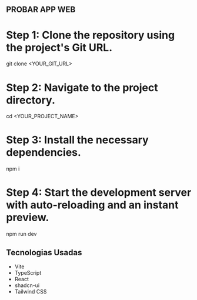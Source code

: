 ## PROBAR APP WEB

# Step 1: Clone the repository using the project's Git URL.
git clone <YOUR_GIT_URL>

# Step 2: Navigate to the project directory.
cd <YOUR_PROJECT_NAME>

# Step 3: Install the necessary dependencies.
npm i

# Step 4: Start the development server with auto-reloading and an instant preview.
npm run dev


## Tecnologias Usadas

- Vite
- TypeScript
- React
- shadcn-ui
- Tailwind CSS

